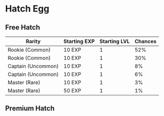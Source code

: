 # Hatch Egg

## **Free Hatch**

| Rarity             | Starting EXP | Starting LVL | Chances |
| ------------------ | ------------ | ------------ | ------- |
| Rookie (Common)    | 10 EXP       | 1            | 52%     |
| Rookie (Common)    | 10 EXP       | 1            | 30%     |
| Captain (Uncommon) | 10 EXP       | 1            | 8%      |
| Captain (Uncommon) | 10 EXP       | 1            | 6%      |
| Master (Rare)      | 10 EXP       | 1            | 3%      |
| Master (Rare)      | 50 EXP       | 1            | 1%      |

## Premium Hatch


